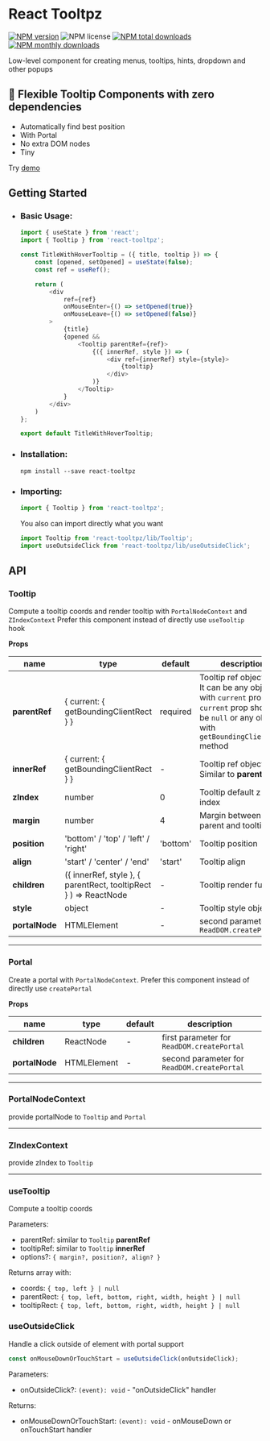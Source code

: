 # React Tooltpz
[![NPM version](https://img.shields.io/npm/v/react-tooltpz.svg?style=flat)](https://www.npmjs.com/package/react-tooltpz)
![NPM license](https://img.shields.io/npm/l/react-tooltpz.svg?style=flat)
[![NPM total downloads](https://img.shields.io/npm/dt/react-tooltpz.svg?style=flat)](https://npmcharts.com/compare/react-tooltpz?minimal=true)
[![NPM monthly downloads](https://img.shields.io/npm/dm/react-tooltpz.svg?style=flat)](https://npmcharts.com/compare/react-tooltpz?minimal=true)

Low-level component for creating menus, tooltips, hints, dropdown and other popups

## 💬 Flexible Tooltip Components with zero dependencies

- Automatically find best position
- With Portal
- No extra DOM nodes
- Tiny

Try [demo](https://codesandbox.io/s/react-tooltpz-q5dvz)

## Getting Started

- ### Basic Usage:

    ```javascript
    import { useState } from 'react';
    import { Tooltip } from 'react-tooltpz';
    
    const TitleWithHoverTooltip = ({ title, tooltip }) => {
        const [opened, setOpened] = useState(false);
        const ref = useRef();

        return (
            <div
                ref={ref}
                onMouseEnter={() => setOpened(true)}
                onMouseLeave={() => setOpened(false)}
            >
                {title}
                {opened &&
                    <Tooltip parentRef={ref}>
                        {({ innerRef, style }) => (
                            <div ref={innerRef} style={style}>
                                {tooltip}
                            </div>
                        )}
                    </Tooltip>
                }
            </div>
        )
    };
    
    export default TitleWithHoverTooltip;
    ```

- ### Installation:

    ```shell script
    npm install --save react-tooltpz
    ```

- ### Importing:

    ```javascript
    import { Tooltip } from 'react-tooltpz';
    ```
    
    You also can import directly what you want 
    
    ```javascript
    import Tooltip from 'react-tooltpz/lib/Tooltip';
    import useOutsideClick from 'react-tooltpz/lib/useOutsideClick';
    ```

## API

### Tooltip

Compute a tooltip coords and render tooltip with `PortalNodeContext` and `ZIndexContext` 
Prefer this component instead of directly use `useTooltip` hook

**Props**

name          |type                                                                          |default      |description
--------------|------------------------------------------------------------------------------|-------------|-----------
**parentRef** |{ current: { getBoundingClientRect } }                                        |required     |Tooltip ref object.<br>It can be any object with `current` prop.<br>`current` prop should be `null` or any object with `getBoundingClientRect` method
**innerRef**  |{ current: { getBoundingClientRect } }                                        |-            |Tooltip ref object.<br>Similar to **parentRef**
**zIndex**    |number                                                                        |0            |Tooltip default z-index
**margin**    |number                                                                        |4            |Margin between parent and tooltip
**position**  |'bottom' / 'top' / 'left' / 'right'                                           |'bottom'     |Tooltip position
**align**     |'start' / 'center' / 'end'                                                    |'start'      |Tooltip align
**children**  |({ innerRef, style }, { parentRect, tooltipRect } ) => ReactNode              |-            |Tooltip render function
**style**     |object                                                                        |-            |Tooltip style object
**portalNode**|HTMLElement                                                                   |-            |second parameter for `ReadDOM.createPortal`

---

### Portal
Create a portal with `PortalNodeContext`. Prefer this component instead of directly use `createPortal`

**Props**

name          |type       |default      |description
--------------|-----------|-------------|-----------
**children**  |ReactNode  |-            |first parameter for `ReadDOM.createPortal`
**portalNode**|HTMLElement|-            |second parameter for `ReadDOM.createPortal`

___

### PortalNodeContext

provide portalNode to `Tooltip` and `Portal`

___

### ZIndexContext

provide zIndex to `Tooltip`

___

### useTooltip

Compute a tooltip coords

Parameters:
- parentRef: similar to `Tooltip` **parentRef**
- tooltipRef: similar to `Tooltip` **innerRef**
- options?: `{ margin?, position?, align? }`

Returns array with:

- coords: `{ top, left } | null`
- parentRect: `{ top, left, bottom, right, width, height } | null`
- tooltipRect: `{ top, left, bottom, right, width, height } | null`

### useOutsideClick
    
Handle a click outside of element with portal support

```javascript
const onMouseDownOrTouchStart = useOutsideClick(onOutsideClick);
```

Parameters:
- onOutsideClick?: `(event): void` - "onOutsideClick" handler

Returns:
- onMouseDownOrTouchStart: `(event): void` - onMouseDown or onTouchStart handler
